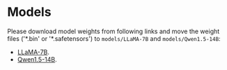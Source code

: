 # Models

Please download model weights from following links and move the weight files ('\*.bin' or '\*.safetensors') to `models/LLaMA-7B` and `models/Qwen1.5-14B`:
- [LLaMA-7B](https://huggingface.co/huggyllama/llama-7b).
- [Qwen1.5-14B](https://huggingface.co/Qwen/Qwen1.5-14B).